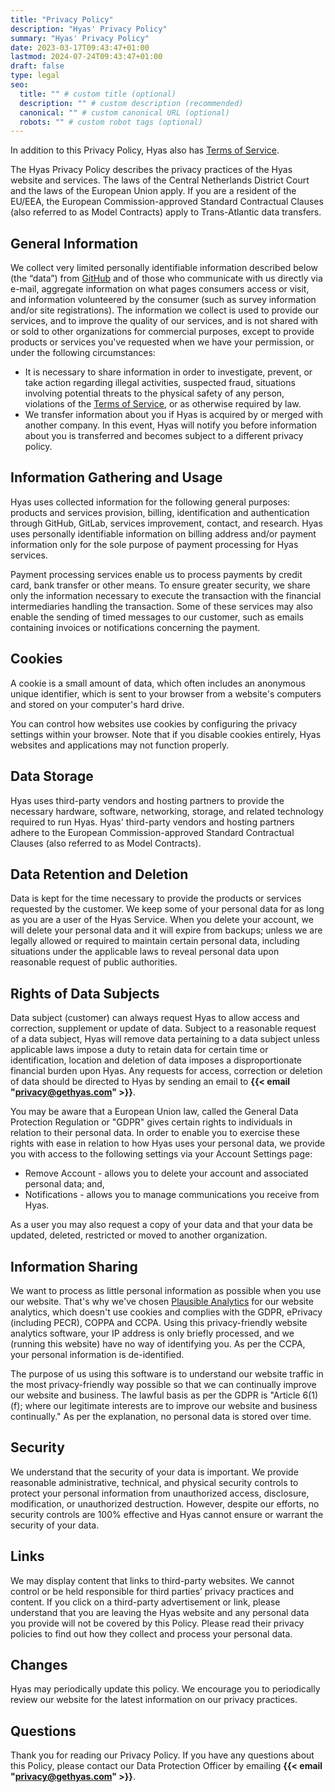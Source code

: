 ```yaml
---
title: "Privacy Policy"
description: "Hyas' Privacy Policy"
summary: "Hyas' Privacy Policy"
date: 2023-03-17T09:43:47+01:00
lastmod: 2024-07-24T09:43:47+01:00
draft: false
type: legal
seo:
  title: "" # custom title (optional)
  description: "" # custom description (recommended)
  canonical: "" # custom canonical URL (optional)
  robots: "" # custom robot tags (optional)
---
```


In addition to this Privacy Policy, Hyas also has [Terms of Service](/terms/).

The Hyas Privacy Policy describes the privacy practices of the Hyas website and services. The laws of the Central Netherlands District Court and the laws of the European Union apply. If you are a resident of the EU/EEA, the European Commission-approved Standard Contractual Clauses (also referred to as Model Contracts) apply to Trans-Atlantic data transfers.

## General Information

We collect very limited personally identifiable information described below (the “data”) from [GitHub](https://docs.github.com/en/site-policy/privacy-policies/github-general-privacy-statement) and of those who communicate with us directly via e-mail, aggregate information on what pages consumers access or visit, and information volunteered by the consumer (such as survey information and/or site registrations). The information we collect is used to provide our services, and to improve the quality of our services, and is not shared with or sold to other organizations for commercial purposes, except to provide products or services you've requested when we have your permission, or under the following circumstances:

- It is necessary to share information in order to investigate, prevent, or take action regarding illegal activities, suspected fraud, situations involving potential threats to the physical safety of any person, violations of the [Terms of Service](/terms/), or as otherwise required by law.
- We transfer information about you if Hyas is acquired by or merged with another company. In this event, Hyas will notify you before information about you is transferred and becomes subject to a different privacy policy.

## Information Gathering and Usage

Hyas uses collected information for the following general purposes: products and services provision, billing, identification and authentication through GitHub, GitLab, services improvement, contact, and research. Hyas uses personally identifiable information on billing address and/or payment information only for the sole purpose of payment processing for Hyas services.

Payment processing services enable us to process payments by credit card, bank transfer or other means. To ensure greater security, we share only the information necessary to execute the transaction with the financial intermediaries handling the transaction. Some of these services may also enable the sending of timed messages to our customer, such as emails containing invoices or notifications concerning the payment.

## Cookies

A cookie is a small amount of data, which often includes an anonymous unique identifier, which is sent to your browser from a website's computers and stored on your computer's hard drive.

You can control how websites use cookies by configuring the privacy settings within your browser. Note that if you disable cookies entirely, Hyas websites and applications may not function properly.

## Data Storage

Hyas uses third-party vendors and hosting partners to provide the necessary hardware, software, networking, storage, and related technology required to run Hyas. Hyas' third-party vendors and hosting partners adhere to the European Commission-approved Standard Contractual Clauses (also referred to as Model Contracts).

## Data Retention and Deletion

Data is kept for the time necessary to provide the products or services requested by the customer. We keep some of your personal data for as long as you are a user of the Hyas Service. When you delete your account, we will delete your personal data and it will expire from backups; unless we are legally allowed or required to maintain certain personal data, including situations under the applicable laws to reveal personal data upon reasonable request of public authorities.

## Rights of Data Subjects

Data subject (customer) can always request Hyas to allow access and correction, supplement or update of data. Subject to a reasonable request of a data subject, Hyas will remove data pertaining to a data subject unless applicable laws impose a duty to retain data for certain time or identification, location and deletion of data imposes a disproportionate financial burden upon Hyas. Any requests for access, correction or deletion of data should be directed to Hyas by sending an email to __{{< email "privacy@gethyas.com" >}}__.

You may be aware that a European Union law, called the General Data Protection Regulation or "GDPR" gives certain rights to individuals in relation to their personal data. In order to enable you to exercise these rights with ease in relation to how Hyas uses your personal data, we provide you with access to the following settings via your Account Settings page:

- Remove Account - allows you to delete your account and associated personal data; and,
- Notifications - allows you to manage communications you receive from Hyas.

As a user you may also request a copy of your data and that your data be updated, deleted, restricted or moved to another organization.

## Information Sharing

We want to process as little personal information as possible when you use our website. That's why we've chosen [Plausible Analytics](https://plausible.io/) for our website analytics, which doesn't use cookies and complies with the GDPR, ePrivacy (including PECR), COPPA and CCPA. Using this privacy-friendly website analytics software, your IP address is only briefly processed, and we (running this website) have no way of identifying you. As per the CCPA, your personal information is de-identified.

The purpose of us using this software is to understand our website traffic in the most privacy-friendly way possible so that we can continually improve our website and business. The lawful basis as per the GDPR is "Article 6(1)(f); where our legitimate interests are to improve our website and business continually." As per the explanation, no personal data is stored over time.

<!--
When you choose to submit feedback on blog posts, we store your message using the [giscus](https://github.com/giscus/giscus) service. This enables us to gather helpful feedback and improve our blog posts.
-->

## Security

We understand that the security of your data is important. We provide reasonable administrative, technical, and physical security controls to protect your personal information from unauthorized access, disclosure, modification, or unauthorized destruction. However, despite our efforts, no security controls are 100% effective and Hyas cannot ensure or warrant the security of your data.

## Links

We may display content that links to third-party websites. We cannot control or be held responsible for third parties’ privacy practices and content. If you click on a third-party advertisement or link, please understand that you are leaving the Hyas website and any personal data you provide will not be covered by this Policy. Please read their privacy policies to find out how they collect and process your personal data.

## Changes

Hyas may periodically update this policy. We encourage you to periodically review our website for the latest information on our privacy practices.

## Questions

Thank you for reading our Privacy Policy. If you have any questions about this Policy, please contact our Data Protection Officer by emailing __{{< email "privacy@gethyas.com" >}}__.
